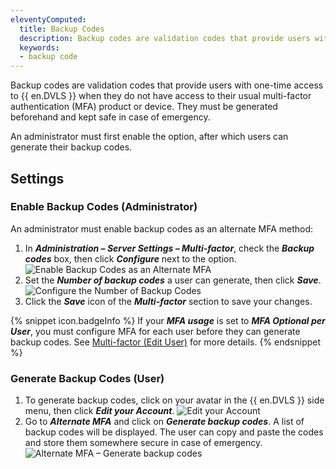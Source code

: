 ```yaml
---
eleventyComputed:
  title: Backup Codes
  description: Backup codes are validation codes that provide users with one-time access to {{ en.DVLS }} when they do not have access to their usual MFA product or device. They must be generated beforehand and kept safe in case of emergency.
  keywords:
  - backup code
---
```

Backup codes are validation codes that provide users with one-time access to {{ en.DVLS }} when they do not have access to their usual multi-factor authentication (MFA) product or device. They must be generated beforehand and kept safe in case of emergency.

An administrator must first enable the option, after which users can generate their backup codes.

## Settings

### Enable Backup Codes (Administrator)

An administrator must enable backup codes as an alternate MFA method:

1. In ***Administration – Server Settings – Multi-factor***, check the ***Backup codes*** box, then click ***Configure*** next to the option.
![Enable Backup Codes as an Alternate MFA](https://cdnweb.devolutions.net/docs/docs_en_server_ServerOp7017.png)
1. Set the ***Number of backup codes*** a user can generate, then click ***Save***.
![Configure the Number of Backup Codes](https://cdnweb.devolutions.net/docs/docs_en_server_ServerOp7018.png)
1. Click the ***Save*** icon of the ***Multi-factor*** section to save your changes.

{% snippet icon.badgeInfo %}
If your ***MFA usage*** is set to ***MFA Optional per User***, you must configure MFA for each user before they can generate backup codes. See [Multi-factor (Edit User)](/server/web-interface/administration/security-management/users/edit-user-two-factor/) for more details.
{% endsnippet %}

### Generate Backup Codes (User)

1. To generate backup codes, click on your avatar in the {{ en.DVLS }} side menu, then click ***Edit your Account***.
![Edit your Account](https://cdnweb.devolutions.net/docs/docs_en_server_ServerOp7020.png)
1. Go to ***Alternate MFA*** and click on ***Generate backup codes***. A list of backup codes will be displayed. The user can copy and paste the codes and store them somewhere secure in case of emergency.
![Alternate MFA – Generate backup codes](https://cdnweb.devolutions.net/docs/docs_en_server_ServerOp7021.png)
